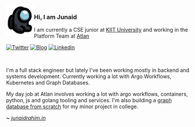 <img align="left" src="sus.png" width="15%">

### Hi, I am Junaid

I am currently a CSE junior at [KIIT University](https://kiit.ac.in/) and working in the Platform Team at [Atlan](https://atlan.com)

[![Twitter](https://img.icons8.com/ios-glyphs/25/000000/twitter--v1.png)](https://twitter.com/junaidrahxm)
[![Blog](https://img.icons8.com/ios-glyphs/25/000000/overview-pages-1.png)](https://blog.junaidrahim.in)
[![Linkedin](https://img.icons8.com/ios-glyphs/25/000000/linkedin.png)](https://www.linkedin.com/in/junaidrahim)

<br>

I'm a full stack engineer but lately I've been working mostly in backend and systems development. Currently working a lot with Argo Workflows, Kubernetes and Graph Databases.

My day job at Atlan involves working a lot with argo workflows, containers, python, js and golang tooling and services. I'm also building a [graph database from scratch](https://github.com/FornaxDB) for my minor project in college. 

**~** [_junaidrahim.in_](https://junaidrahim.in)
